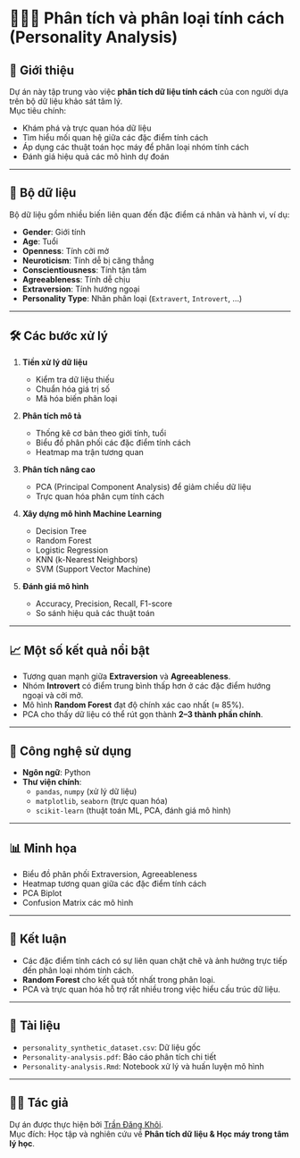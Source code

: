 # 🧑‍🤝‍🧑 Phân tích và phân loại tính cách (Personality Analysis)

## 📌 Giới thiệu
Dự án này tập trung vào việc **phân tích dữ liệu tính cách** của con người dựa trên bộ dữ liệu khảo sát tâm lý.  
Mục tiêu chính:
- Khám phá và trực quan hóa dữ liệu
- Tìm hiểu mối quan hệ giữa các đặc điểm tính cách
- Áp dụng các thuật toán học máy để phân loại nhóm tính cách
- Đánh giá hiệu quả các mô hình dự đoán

---

## 📂 Bộ dữ liệu
Bộ dữ liệu gồm nhiều biến liên quan đến đặc điểm cá nhân và hành vi, ví dụ:
- **Gender**: Giới tính  
- **Age**: Tuổi  
- **Openness**: Tính cởi mở  
- **Neuroticism**: Tính dễ bị căng thẳng  
- **Conscientiousness**: Tính tận tâm  
- **Agreeableness**: Tính dễ chịu  
- **Extraversion**: Tính hướng ngoại  
- **Personality Type**: Nhãn phân loại (`Extravert`, `Introvert`, …)

---

## 🛠️ Các bước xử lý
1. **Tiền xử lý dữ liệu**
   - Kiểm tra dữ liệu thiếu  
   - Chuẩn hóa giá trị số  
   - Mã hóa biến phân loại  

2. **Phân tích mô tả**
   - Thống kê cơ bản theo giới tính, tuổi  
   - Biểu đồ phân phối các đặc điểm tính cách  
   - Heatmap ma trận tương quan  

3. **Phân tích nâng cao**
   - PCA (Principal Component Analysis) để giảm chiều dữ liệu  
   - Trực quan hóa phân cụm tính cách  

4. **Xây dựng mô hình Machine Learning**
   - Decision Tree  
   - Random Forest  
   - Logistic Regression  
   - KNN (k-Nearest Neighbors)  
   - SVM (Support Vector Machine)  

5. **Đánh giá mô hình**
   - Accuracy, Precision, Recall, F1-score  
   - So sánh hiệu quả các thuật toán  

---

## 📈 Một số kết quả nổi bật
- Tương quan mạnh giữa **Extraversion** và **Agreeableness**.  
- Nhóm **Introvert** có điểm trung bình thấp hơn ở các đặc điểm hướng ngoại và cởi mở.  
- Mô hình **Random Forest** đạt độ chính xác cao nhất (≈ 85%).  
- PCA cho thấy dữ liệu có thể rút gọn thành **2–3 thành phần chính**.  

---

## 🚀 Công nghệ sử dụng
- **Ngôn ngữ**: Python  
- **Thư viện chính**:  
  - `pandas`, `numpy` (xử lý dữ liệu)  
  - `matplotlib`, `seaborn` (trực quan hóa)  
  - `scikit-learn` (thuật toán ML, PCA, đánh giá mô hình)

---

## 📊 Minh họa
- Biểu đồ phân phối Extraversion, Agreeableness  
- Heatmap tương quan giữa các đặc điểm tính cách  
- PCA Biplot  
- Confusion Matrix các mô hình  

---

## 📜 Kết luận
- Các đặc điểm tính cách có sự liên quan chặt chẽ và ảnh hưởng trực tiếp đến phân loại nhóm tính cách.  
- **Random Forest** cho kết quả tốt nhất trong phân loại.  
- PCA và trực quan hóa hỗ trợ rất nhiều trong việc hiểu cấu trúc dữ liệu.  

---

## 📁 Tài liệu
- `personality_synthetic_dataset.csv`: Dữ liệu gốc  
- `Personality-analysis.pdf`: Báo cáo phân tích chi tiết  
- `Personality-analysis.Rmd`: Notebook xử lý và huấn luyện mô hình

---

## 👨‍💻 Tác giả
Dự án được thực hiện bởi [Trần Đăng Khôi](www.linkedin.com/in/trandangkhoi184).  
Mục đích: Học tập và nghiên cứu về **Phân tích dữ liệu & Học máy trong tâm lý học**.
